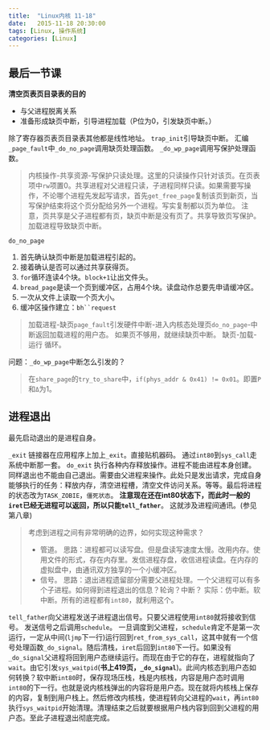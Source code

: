 ```yaml
---
title:  "Linux内核 11-18"
date:   2015-11-18 20:30:00
tags: [Linux, 操作系统]
categories: [Linux]
---
```


##  最后一节课

**清空页表页目录表的目的**
* 与父进程脱离关系
* 准备形成缺页中断，引导进程加载（P位为0，引发缺页中断。）

除了寄存器页表页目录表其他都是线性地址。
`trap_init`引导缺页中断。
汇编`_page_fault`中`_do_no_page`调用缺页处理函数。
`_do_wp_page`调用写保护处理函数。

> 内核操作-共享资源-写保护只读处理。这里的只读操作只针对该页。在页表项中`rw`项置0。共享进程对父进程只读，子进程同样只读。如果需要写操作，不论哪个进程先发起写请求，首先`get_free_page`复制该页到新页，当写保护结束将这个页分配给另外一个进程。写实复制都以页为单位。
> 注意，页共享是父子进程都有页，缺页中断是没有页了。共享导致页写保护。加载进程导致缺页中断。

`do_no_page`
1. 首先确认缺页中断是加载进程引起的。
2. 接着确认是否可以通过共享获得页。
3. `for`循环连读4个块。`block+1`让出文件头。
4. `bread_page`是读一个页到缓冲区，占用4个块。读盘动作总要先申请缓冲区。
5. 一次从文件上读取一个页大小。
6. 缓冲区操作建立：`bh``request`

> 加载进程-缺页`page_fault`引发硬件中断-进入内核态处理页`do_no_page`-中断返回加载进程的用户态。
> 如果页不够用，就继续缺页中断。
> 缺页-加载-运行 循环。

问题：`_do_wp_page`中断怎么引发的？
> 在`share_page`的`try_to_share`中，`if(phys_addr & 0x41) != 0x01`。即置`P`和`Δ`为1。

## 进程退出
最先启动退出的是进程自身。

`_exit`
链接器在应用程序上加上`_exit`。直接贴机器码。
通过`int80`到`sys_call`走系统中断那一套。
`do_exit`
执行各种内存释放操作。进程不能由进程本身创建。同样退出也不能由自己退出。需要由父进程来操作。此处只是发出请求，完成自身能够执行的任务：释放内存，清空进程槽，清空文件访问关系。等等。最后将进程的状态改为`TASK_ZOBIE`，`僵死状态`。
**注意现在还在int80状态下，而此时一般的`iret`已经无进程可以返回，所以只能`tell_father`**。
这就涉及进程间通讯。(参见第八章)
> 考虑到进程之间有非常明确的边界，如何实现这种需求？
> * 管道。
> 思路：进程都可以读写盘。但是盘读写速度太慢。改用内存。使用文件的形式，存在内存里。发信进程存盘，收信进程读盘。在内存的虚拟盘中，由通讯双方独享的一个小缓冲区。
> * 信号。
> 思路：退出进程遗留部分需要父进程处理。一个父进程可以有多个子进程。如何得到进程退出的信息？轮询？中断？
> 实际：仿中断。软中断。所有的进程都有`int80`，就利用这个。

`tell_father`向父进程发送子进程退出信号。只要父进程使用`int80`就将接收到信号。
发送信号之后调用`schedule`。
一旦调度到父进程，`schedule`肯定不是第一次运行，一定从中间(`ljmp`下一行)运行回到`ret_from_sys_call`，这其中就有一个信号处理函数`_do_signal`。随后清栈，`iret`后回到`int80`下一行。如果没有`_do_signal`父进程将回到用户态继续运行。而现在由于它的存在，进程就指向了`wait`。由它引发`sys_waitpid`(**书上419页，`_do_signal`**)。此间内核态到用户态如何转换？软中断`int80`时，保存现场压栈，栈是内核栈，内容是用户态时调用`int80`的下一行。也就是说内核栈弹出的内容将是用户态。现在就将内核栈上保存的内容，复制到用户栈上。然后修改内核栈，使进程转向父进程的`wait`，再`int80`执行`sys_waitpid`开始清理。清理结束之后就要根据用户栈内容到回到父进程的用户态。至此子进程退出彻底完成。
